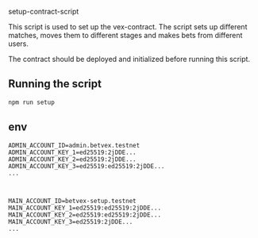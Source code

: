 setup-contract-script

This script is used to set up the vex-contract. The script sets up different matches, moves them to different stages and makes bets from different users.

The contract should be deployed and initialized before running this script.

## Running the script

```bash
npm run setup
```

## env

```env
ADMIN_ACCOUNT_ID=admin.betvex.testnet
ADMIN_ACCOUNT_KEY_1=ed25519:2jDDE...
ADMIN_ACCOUNT_KEY_2=ed25519:2jDDE...
ADMIN_ACCOUNT_KEY_3=ed25519:ed25519:2jDDE...
...



MAIN_ACCOUNT_ID=betvex-setup.testnet
MAIN_ACCOUNT_KEY_1=ed25519:ed25519:2jDDE...
MAIN_ACCOUNT_KEY_2=ed25519:ed25519:2jDDE...
MAIN_ACCOUNT_KEY_3=ed25519:2jDDE...
...
```
